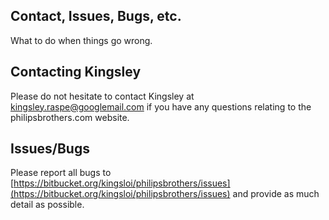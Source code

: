 ## Contact, Issues, Bugs, etc.

What to do when things go wrong.

## Contacting Kingsley

Please do not hesitate to contact Kingsley at kingsley.raspe@googlemail.com if you have any questions relating to the philipsbrothers.com website.

## Issues/Bugs

Please report all bugs to [https://bitbucket.org/kingsloi/philipsbrothers/issues](https://bitbucket.org/kingsloi/philipsbrothers/issues) and provide as much detail as possible.



